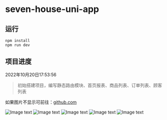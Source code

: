 <!--
 * @Author: Topskys
 * @Date: 2022-05-21 22:24:00
 * @LastEditTime: 2022-10-20 18:13:41
-->
# seven-house-uni-app

## 运行
```
npm install
npm run dev
```

## 项目进度

2022年10月20日17:53:56
> 初始搭建项目，编写静态路由模块、首页报表、商品列表、订单列表、顾客列表


<div>如果图片不显示可前往：<a href="https://github.com/Topskys/xxl/tree/main/front-end/seven-house-manage">github.com</a> </div>

![Image text]("https://github.com/Topskys/xxl/blob/main/front-end/seven-house-manage/src/assets/home.png")
![Image text]("https://github.com/Topskys/xxl/blob/main/front-end/seven-house-manage/src/assets/product.png")
![Image text]("https://github.com/Topskys/xxl/blob/main/front-end/seven-house-manage/src/assets/order.png")
![Image text]("https://github.com/Topskys/xxl/blob/main/front-end/seven-house-manage/src/assets/customer.png")
![Image text]("https://github.com/Topskys/xxl/blob/main/front-end/seven-house-manage/src/assets/login.png")


